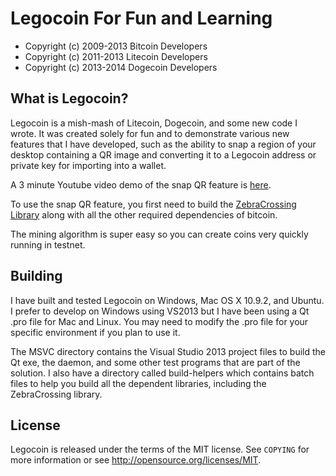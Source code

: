 Legocoin For Fun and Learning
================================


- Copyright (c) 2009-2013 Bitcoin Developers
- Copyright (c) 2011-2013 Litecoin Developers
- Copyright (c) 2013-2014 Dogecoin Developers

What is Legocoin?
----------------

Legocoin is a mish-mash of Litecoin, Dogecoin, and some new code I wrote.  It was created solely for fun and to demonstrate various new features that I have developed, such as the ability to snap a region of your desktop containing a QR image and converting it to a Legocoin address or private key for importing into a wallet.

A 3 minute Youtube video demo of the snap QR feature is [here](http://youtu.be/5NCiHGIMB2c).

To use the snap QR feature, you first need to build the [ZebraCrossing Library](https://github.com/ClaireDuSoleil/ZebraCrossing) along with all the other required dependencies of bitcoin.

The mining algorithm is super easy so you can create coins very quickly running in testnet.

Building
--------

I have built and tested Legocoin on Windows, Mac OS X 10.9.2, and Ubuntu.  I prefer to develop on Windows using VS2013 but I have been using a Qt .pro file for Mac and Linux.  You may need to modify the .pro file for your specific environment if you plan to use it.

The MSVC directory contains the Visual Studio 2013 project files to build the Qt exe, the daemon, and some other test programs that are part of the solution.  I also have a directory called build-helpers which contains batch files to help you build all the dependent libraries, including the ZebraCrossing library.

License
-------

Legocoin is released under the terms of the MIT license. See `COPYING` for more
information or see http://opensource.org/licenses/MIT.



